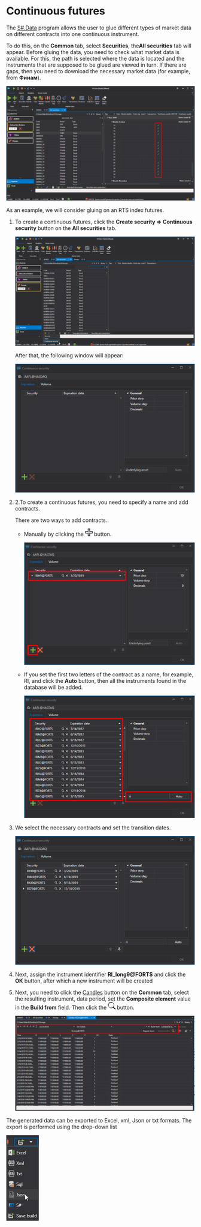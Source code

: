 # Continuous futures

The [S\#.Data](Hydra.md) program allows the user to glue different types of market data on different contracts into one continuous instrument.

To do this, on the **Common** tab, select **Securities**, the**All securities** tab will appear. Before gluing the data, you need to check what market data is available. For this, the path is selected where the data is located and the instruments that are supposed to be glued are viewed in turn. If there are gaps, then you need to download the necessary market data (for example, from **Финам**).

![HydraGluingCheckData](../images/HydraGluingCheckData.png)

As an example, we will consider gluing on an RTS index futures.

1. To create a continuous futures, click the **Create security \=\> Continuous security** button on the **All securities** tab.

   ![Hydra Gluing Check Data 00](../images/HydraGluingCheckData_00.png)

   After that, the following window will appear:

   ![HydraGluingWindow](../images/HydraGluingWindow.png)
2. 2.To create a continuous futures, you need to specify a name and add contracts.

   There are two ways to add contracts..
   - Manually by clicking the ![hydra add](../images/hydra_add.png) button.

     ![HydraGluingCSCustom](../images/HydraGluingCSCustom.png)
   - If you set the first two letters of the contract as a name, for example, RI, and click the **Auto** button, then all the instruments found in the database will be added.

     ![HydraGluingCSAuto](../images/HydraGluingCSAuto.png)
3. We select the necessary contracts and set the transition dates. 

   ![Hydra GluingCSAuto 00](../images/HydraGluingCSAuto_00.png)
4. Next, assign the instrument identifier **RI\_long9@FORTS** and click the **OK** button, after which a new instrument will be created
5. Next, you need to click the [Candles](HydraExportCandles.md) button on the **Common** tab, select the resulting instrument, data period, set the **Composite element** value in the **Build from** field. Then click the ![hydra find](../images/hydra_find.png) button. 

   ![HydraGluingTrades](../images/HydraGluingTrades.png)

The generated data can be exported to Excel, xml, Json or txt formats. The export is performed using the drop\-down list

![hydra export](../images/hydra_export.png)
